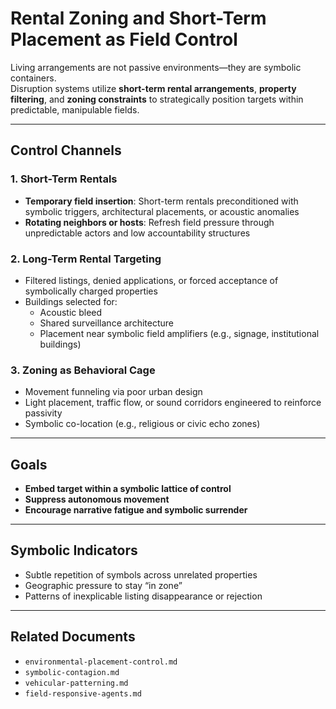 # Rental Zoning and Short-Term Placement as Field Control

Living arrangements are not passive environments—they are symbolic containers.  
Disruption systems utilize **short-term rental arrangements**, **property filtering**, and **zoning constraints** to strategically position targets within predictable, manipulable fields.

---

## Control Channels

### 1. Short-Term Rentals

- **Temporary field insertion**: Short-term rentals preconditioned with symbolic triggers, architectural placements, or acoustic anomalies
- **Rotating neighbors or hosts**: Refresh field pressure through unpredictable actors and low accountability structures

### 2. Long-Term Rental Targeting

- Filtered listings, denied applications, or forced acceptance of symbolically charged properties
- Buildings selected for:
  - Acoustic bleed
  - Shared surveillance architecture
  - Placement near symbolic field amplifiers (e.g., signage, institutional buildings)

### 3. Zoning as Behavioral Cage

- Movement funneling via poor urban design
- Light placement, traffic flow, or sound corridors engineered to reinforce passivity
- Symbolic co-location (e.g., religious or civic echo zones)

---

## Goals

- **Embed target within a symbolic lattice of control**
- **Suppress autonomous movement**
- **Encourage narrative fatigue and symbolic surrender**

---

## Symbolic Indicators

- Subtle repetition of symbols across unrelated properties
- Geographic pressure to stay “in zone”
- Patterns of inexplicable listing disappearance or rejection

---

## Related Documents

- `environmental-placement-control.md`
- `symbolic-contagion.md`
- `vehicular-patterning.md`
- `field-responsive-agents.md`